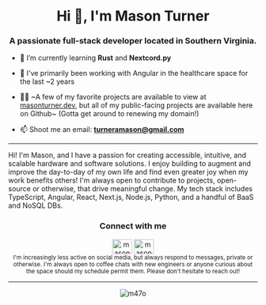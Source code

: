 <h1 align="center">Hi 👋, I'm Mason Turner</h1>
<h3 align="center">A passionate full-stack developer located in Southern Virginia.</h3>

- 🌱 I’m currently learning **Rust** and **Nextcord.py**

- 💼 I've primarily been working with Angular in the healthcare space for the last ~2 years

- 👨‍💻 ~A few of my favorite projects are available to view at [masonturner.dev](https://masonturner.dev), but all of my public-facing projects are available here on Github~ (Gotta get around to renewing my domain!)

- 📫 Shoot me an email: **turneramason@gmail.com**

<hr />

<p>Hi! I'm Mason, and I have a passion for creating accessible, intuitive, and scalable hardware and software solutions. I enjoy building to augment and improve the day-to-day of my own life and find even greater joy when my work benefits others! I'm always open to contribute to projects, open-source or otherwise, that drive meaningful change. My tech stack includes TypeScript, Angular, React, Next.js, Node.js, Python, and a handful of BaaS and NoSQL DBs.</p>

<div align="center">
  <h3>Connect with me</h3>
  <div>
  <a href="https://twitter.com/masonturnerdev" target="blank"><img align="center" src="https://raw.githubusercontent.com/rahuldkjain/github-profile-readme-generator/master/src/images/icons/Social/twitter.svg" alt="masonturnerdev" height="30" width="40" /></a>
  <a href="https://linkedin.com/in/masonturnerdev" target="blank"><img align="center" src="https://raw.githubusercontent.com/rahuldkjain/github-profile-readme-generator/master/src/images/icons/Social/linked-in-alt.svg" alt="masonturnerdev" height="30" width="40" /></a>
  </div>
  <sub>I'm increasingly less active on social media, but always respond to messages, private or otherwise. I'm always open to coffee chats with new engineers or anyone curious about the space should my schedule permit them. Please don't hesitate to reach out! </sub>
</div>

<hr />

<p align="center"> <img align="center" src="https://github-readme-streak-stats.herokuapp.com/?user=m47o&theme=dark" alt="m47o" /> </p>
